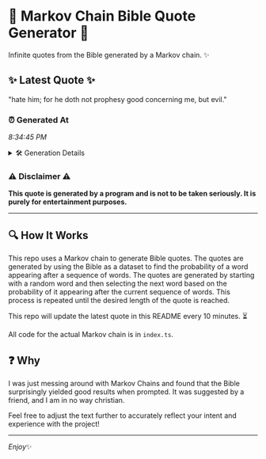 # 📖 Markov Chain Bible Quote Generator 📖

Infinite quotes from the Bible generated by a Markov chain. ✨

## ✨ Latest Quote ✨
"hate him; for he doth not prophesy good concerning me, but evil."

### ⏰ Generated At
*8:34:45 PM*

<details>
    <summary>🛠️ Generation Details</summary>
    <p>
        <strong>🌱 Seed:</strong> hate<br>
        <strong>🔄 Iterations:</strong> 11<br>
        <strong>📜 Context History:</strong><br>[ hate ]: him;<br>[ hate, him; ]: for<br>[ hate, him;, for ]: he<br>[ hate, him;, for, he ]: doth<br>[ hate, him;, for, he, doth ]: not<br>[ hate, him;, for, he, doth, not ]: prophesy<br>[ him;, for, he, doth, not, prophesy ]: good<br>[ for, he, doth, not, prophesy, good ]: concerning<br>[ he, doth, not, prophesy, good, concerning ]: me,<br>[ doth, not, prophesy, good, concerning, me, ]: but<br>[ not, prophesy, good, concerning, me,, but ]: evil.<br>
    </p>
</details>

### ⚠️ Disclaimer ⚠️
**This quote is generated by a program and is not to be taken seriously. It is purely for entertainment purposes.**

---

## 🔍 How It Works

This repo uses a Markov chain to generate Bible quotes. The quotes are generated by using the Bible as a dataset to find the probability of a word appearing after a sequence of words. The quotes are generated by starting with a random word and then selecting the next word based on the probability of it appearing after the current sequence of words. This process is repeated until the desired length of the quote is reached.

This repo will update the latest quote in this README every 10 minutes. ⏳

All code for the actual Markov chain is in `index.ts`.

## ❓ Why

I was just messing around with Markov Chains and found that the Bible surprisingly yielded good results when prompted. 
It was suggested by a friend, and I am in no way christian.

Feel free to adjust the text further to accurately reflect your intent and experience with the project!

---

*Enjoy*✨
